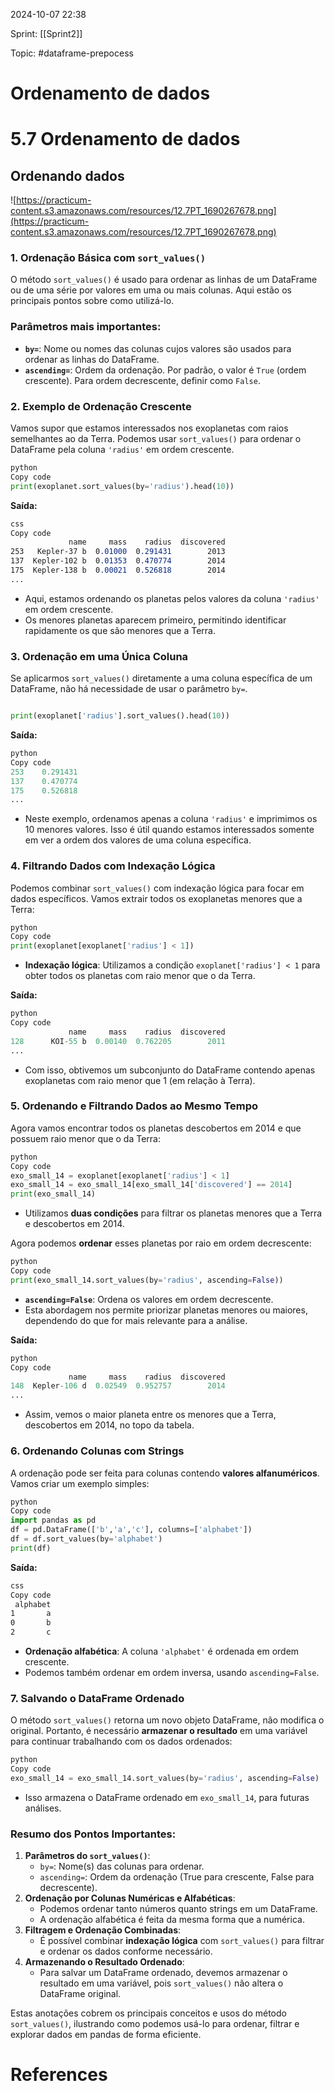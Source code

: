 
2024-10-07 22:38

Sprint: [[Sprint2]]

Topic: #dataframe-prepocess 


# Ordenamento de dados

# 5.7 Ordenamento de dados

## Ordenando dados

![https://practicum-content.s3.amazonaws.com/resources/12.7PT_1690267678.png](https://practicum-content.s3.amazonaws.com/resources/12.7PT_1690267678.png)

### 1. Ordenação Básica com `sort_values()`

O método `sort_values()` é usado para ordenar as linhas de um DataFrame ou de uma série por valores em uma ou mais colunas. Aqui estão os principais pontos sobre como utilizá-lo.

### Parâmetros mais importantes:

- **`by=`**: Nome ou nomes das colunas cujos valores são usados para ordenar as linhas do DataFrame.
- **`ascending=`**: Ordem da ordenação. Por padrão, o valor é `True` (ordem crescente). Para ordem decrescente, definir como `False`.

### 2. Exemplo de Ordenação Crescente

Vamos supor que estamos interessados nos exoplanetas com raios semelhantes ao da Terra. Podemos usar `sort_values()` para ordenar o DataFrame pela coluna `'radius'` em ordem crescente.

```python
python
Copy code
print(exoplanet.sort_values(by='radius').head(10))

```

**Saída:**

```css
css
Copy code
             name     mass    radius  discovered
253   Kepler-37 b  0.01000  0.291431        2013
137  Kepler-102 b  0.01353  0.470774        2014
175  Kepler-138 b  0.00021  0.526818        2014
...

```

- Aqui, estamos ordenando os planetas pelos valores da coluna `'radius'` em ordem crescente.
- Os menores planetas aparecem primeiro, permitindo identificar rapidamente os que são menores que a Terra.

### 3. Ordenação em uma Única Coluna

Se aplicarmos `sort_values()` diretamente a uma coluna específica de um DataFrame, não há necessidade de usar o parâmetro `by=`.

```python

print(exoplanet['radius'].sort_values().head(10))

```

**Saída:**

```python
python
Copy code
253    0.291431
137    0.470774
175    0.526818
...

```

- Neste exemplo, ordenamos apenas a coluna `'radius'` e imprimimos os 10 menores valores. Isso é útil quando estamos interessados somente em ver a ordem dos valores de uma coluna específica.

### 4. Filtrando Dados com Indexação Lógica

Podemos combinar `sort_values()` com indexação lógica para focar em dados específicos. Vamos extrair todos os exoplanetas menores que a Terra:

```python
python
Copy code
print(exoplanet[exoplanet['radius'] < 1])

```

- **Indexação lógica**: Utilizamos a condição `exoplanet['radius'] < 1` para obter todos os planetas com raio menor que o da Terra.

**Saída:**

```python
python
Copy code
             name     mass    radius  discovered
128      KOI-55 b  0.00140  0.762205        2011
...

```

- Com isso, obtivemos um subconjunto do DataFrame contendo apenas exoplanetas com raio menor que 1 (em relação à Terra).

### 5. Ordenando e Filtrando Dados ao Mesmo Tempo

Agora vamos encontrar todos os planetas descobertos em 2014 e que possuem raio menor que o da Terra:

```python
python
Copy code
exo_small_14 = exoplanet[exoplanet['radius'] < 1]
exo_small_14 = exo_small_14[exo_small_14['discovered'] == 2014]
print(exo_small_14)

```

- Utilizamos **duas condições** para filtrar os planetas menores que a Terra e descobertos em 2014.

Agora podemos **ordenar** esses planetas por raio em ordem decrescente:

```python
python
Copy code
print(exo_small_14.sort_values(by='radius', ascending=False))

```

- **`ascending=False`**: Ordena os valores em ordem decrescente.
- Esta abordagem nos permite priorizar planetas menores ou maiores, dependendo do que for mais relevante para a análise.

**Saída:**

```python
python
Copy code
             name     mass    radius  discovered
148  Kepler-106 d  0.02549  0.952757        2014
...

```

- Assim, vemos o maior planeta entre os menores que a Terra, descobertos em 2014, no topo da tabela.

### 6. Ordenando Colunas com Strings

A ordenação pode ser feita para colunas contendo **valores alfanuméricos**. Vamos criar um exemplo simples:

```python
python
Copy code
import pandas as pd
df = pd.DataFrame(['b','a','c'], columns=['alphabet'])
df = df.sort_values(by='alphabet')
print(df)

```

**Saída:**

```css
css
Copy code
 alphabet
1       a
0       b
2       c

```

- **Ordenação alfabética**: A coluna `'alphabet'` é ordenada em ordem crescente.
- Podemos também ordenar em ordem inversa, usando `ascending=False`.

### 7. Salvando o DataFrame Ordenado

O método `sort_values()` retorna um novo objeto DataFrame, não modifica o original. Portanto, é necessário **armazenar o resultado** em uma variável para continuar trabalhando com os dados ordenados:

```python
python
Copy code
exo_small_14 = exo_small_14.sort_values(by='radius', ascending=False)

```

- Isso armazena o DataFrame ordenado em `exo_small_14`, para futuras análises.

### Resumo dos Pontos Importantes:

1. **Parâmetros do `sort_values()`**:
    - `by=`: Nome(s) das colunas para ordenar.
    - `ascending=`: Ordem da ordenação (True para crescente, False para decrescente).
2. **Ordenação por Colunas Numéricas e Alfabéticas**:
    - Podemos ordenar tanto números quanto strings em um DataFrame.
    - A ordenação alfabética é feita da mesma forma que a numérica.
3. **Filtragem e Ordenação Combinadas**:
    - É possível combinar **indexação lógica** com `sort_values()` para filtrar e ordenar os dados conforme necessário.
4. **Armazenando o Resultado Ordenado**:
    - Para salvar um DataFrame ordenado, devemos armazenar o resultado em uma variável, pois `sort_values()` não altera o DataFrame original.

Estas anotações cobrem os principais conceitos e usos do método `sort_values()`, ilustrando como podemos usá-lo para ordenar, filtrar e explorar dados em pandas de forma eficiente.


# References






